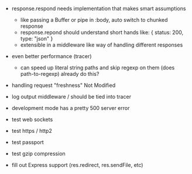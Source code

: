 - response.respond needs implementation that makes smart assumptions
  * like passing a Buffer or pipe in :body, auto switch to chunked response
  * response.repond should understand short hands like: { status: 200, type: "json" }
  * extensible in a middleware like way of handling different responses

- even better performance (tracer)
  - can speed up literal string paths and skip regexp on them
    (does path-to-regexp) already do this?

- handling request "freshness" Not Modified

- log output middleware / should be tied into tracer

- development mode has a pretty 500 server error

- test web sockets

- test https / http2

- test passport

- test gzip compression

- fill out Express support (res.redirect, res.sendFile, etc)
